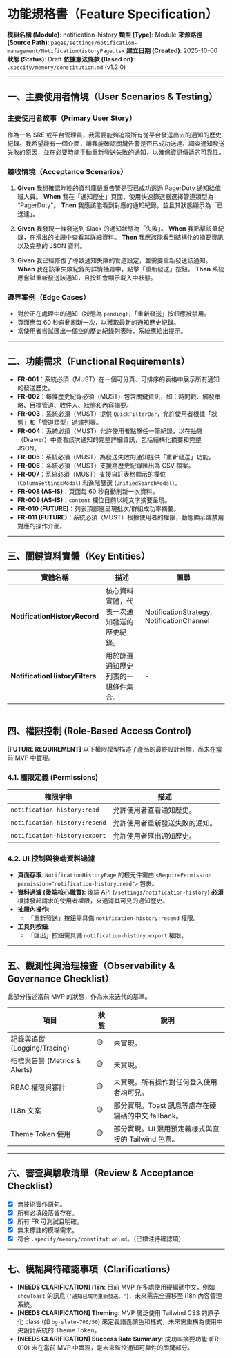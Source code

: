 # 功能規格書（Feature Specification）

**模組名稱 (Module)**: notification-history
**類型 (Type)**: Module
**來源路徑 (Source Path)**: `pages/settings/notification-management/NotificationHistoryPage.tsx`
**建立日期 (Created)**: 2025-10-06
**狀態 (Status)**: Draft
**依據憲法條款 (Based on)**: `.specify/memory/constitution.md` (v1.2.0)

---

## 一、主要使用者情境（User Scenarios & Testing）

### 主要使用者故事（Primary User Story）
作為一名 SRE 或平台管理員，我需要能夠追蹤所有從平台發送出去的通知的歷史紀錄。我希望能有一個介面，讓我能確認關鍵告警是否已成功送達、調查通知發送失敗的原因，並在必要時能手動重新發送失敗的通知，以確保資訊傳遞的可靠性。

### 驗收情境（Acceptance Scenarios）
1.  **Given** 我想確認昨晚的資料庫嚴重告警是否已成功透過 PagerDuty 通知給值班人員。
    **When** 我在「通知歷史」頁面，使用快速篩選器選擇管道類型為 "PagerDuty"。
    **Then** 我應該能看到對應的通知紀錄，並且其狀態顯示為「已送達」。

2.  **Given** 我發現一條發送到 Slack 的通知狀態為「失敗」。
    **When** 我點擊該筆紀錄，在滑出的抽屜中查看其詳細資料。
    **Then** 我應該能看到結構化的摘要資訊以及完整的 JSON 資料。

3.  **Given** 我已經修復了導致通知失敗的管道設定，並需要重新發送該通知。
    **When** 我在該筆失敗紀錄的詳情抽屜中，點擊「重新發送」按鈕。
    **Then** 系統應嘗試重新發送該通知，且按鈕會顯示載入中狀態。

### 邊界案例（Edge Cases）
- 對於正在處理中的通知（狀態為 `pending`），「重新發送」按鈕應被禁用。
- 頁面應每 60 秒自動刷新一次，以獲取最新的通知歷史紀錄。
- 當使用者嘗試匯出一個空的歷史紀錄列表時，系統應給出提示。

---

## 二、功能需求（Functional Requirements）

- **FR-001**：系統必須（MUST）在一個可分頁、可排序的表格中展示所有通知的發送歷史。
- **FR-002**：每條歷史紀錄必須（MUST）包含關鍵資訊，如：時間戳、觸發策略、目標管道、收件人、狀態和內容摘要。
- **FR-003**：系統必須（MUST）提供 `QuickFilterBar`，允許使用者根據「狀態」和「管道類型」過濾列表。
- **FR-004**：系統必須（MUST）允許使用者點擊任一筆紀錄，以在抽屜（Drawer）中查看該次通知的完整詳細資訊，包括結構化摘要和完整 JSON。
- **FR-005**：系統必須（MUST）為發送失敗的通知提供「重新發送」功能。
- **FR-006**：系統必須（MUST）支援將歷史紀錄匯出為 CSV 檔案。
- **FR-007**：系統必須（MUST）支援自訂表格顯示的欄位 (`ColumnSettingsModal`) 和進階篩選 (`UnifiedSearchModal`)。
- **FR-008 (AS-IS)**：頁面每 60 秒自動刷新一次資料。
- **FR-009 (AS-IS)**：`content` 欄位目前以純文字摘要呈現。
- **FR-010 (FUTURE)**：列表頂部應呈現批次/群組成功率摘要。
- **FR-011 (FUTURE)**：系統必須（MUST）根據使用者的權限，動態顯示或禁用對應的操作介面。

---

## 三、關鍵資料實體（Key Entities）
| 實體名稱 | 描述 | 關聯 |
|-----------|------|------|
| **NotificationHistoryRecord** | 核心資料實體，代表一次通知發送的歷史紀錄。 | NotificationStrategy, NotificationChannel |
| **NotificationHistoryFilters** | 用於篩選通知歷史列表的一組條件集合。 | - |

---

## 四、權限控制 (Role-Based Access Control)

**[FUTURE REQUIREMENT]** 以下權限模型描述了產品的最終設計目標，尚未在當前 MVP 中實現。

### 4.1. 權限定義 (Permissions)
| 權限字串 | 描述 |
|---|---|
| `notification-history:read` | 允許使用者查看通知歷史。 |
| `notification-history:resend` | 允許使用者重新發送失敗的通知。 |
| `notification-history:export` | 允許使用者匯出通知歷史。 |

### 4.2. UI 控制與後端資料過濾
- **頁面存取**: `NotificationHistoryPage` 的根元件需由 `<RequirePermission permission="notification-history:read">` 包裹。
- **資料過濾 (後端核心職責)**: 後端 API (`/settings/notification-history`) **必須**根據發起請求的使用者權限，來過濾其可見的通知歷史。
- **抽屜內操作**:
  - 「重新發送」按鈕需具備 `notification-history:resend` 權限。
- **工具列按鈕**:
  - 「匯出」按鈕需具備 `notification-history:export` 權限。

---

## 五、觀測性與治理檢查（Observability & Governance Checklist）

此部分描述當前 MVP 的狀態，作為未來迭代的基準。

| 項目 | 狀態 | 說明 |
|------|------|------|
| 記錄與追蹤 (Logging/Tracing) | 🟡 | 未實現。 |
| 指標與告警 (Metrics & Alerts) | 🟡 | 未實現。 |
| RBAC 權限與審計 | 🟡 | 未實現。所有操作對任何登入使用者均可見。 |
| i18n 文案 | 🟡 | 部分實現。Toast 訊息等處存在硬編碼的中文 fallback。 |
| Theme Token 使用 | 🟡 | 部分實現。UI 混用預定義樣式與直接的 Tailwind 色票。 |

---

## 六、審查與驗收清單（Review & Acceptance Checklist）

- [x] 無技術實作語句。
- [x] 所有必填段落皆存在。
- [x] 所有 FR 可測試且明確。
- [x] 無未標註的模糊需求。
- [x] 符合 `.specify/memory/constitution.md`。（已標注待確認項）

---

## 七、模糊與待確認事項（Clarifications）

- **[NEEDS CLARIFICATION] i18n**: 目前 MVP 在多處使用硬編碼中文，例如 `showToast` 的訊息 (`'通知已成功重新發送。'`)，未來需完全遷移至 i18n 內容管理系統。
- **[NEEDS CLARIFICATION] Theming**: MVP 廣泛使用 Tailwind CSS 的原子化 class (如 `bg-slate-700/50`) 來定義語義顏色和樣式，未來需重構為使用中央設計系統的 Theme Token。
- **[NEEDS CLARIFICATION] Success Rate Summary**: 成功率摘要功能 (FR-010) 未在當前 MVP 中實現，是未來監控通知可靠性的關鍵部分。